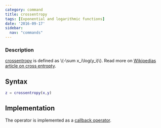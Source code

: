 ```yaml
---
category: command
title: crossentropy
tags: [Exponential and logarithmic functions]
date: '2016-09-17'
sidebar:
  nav: "commands"
---
```


### Description
[crossentropy](/command/crossentropy) is defined as \\(-\sum x_i\log(y_i)\\). Read more on [Wikipedias article on cross entropty](http://en.wikipedia.org/wiki/Cross_entropy).

## Syntax

````matlab
z = crossentropy(x,y)
````

## Implementation

The operator is implemented as a [callback operator](/tutorial/nonlinearoperatorscallback).
